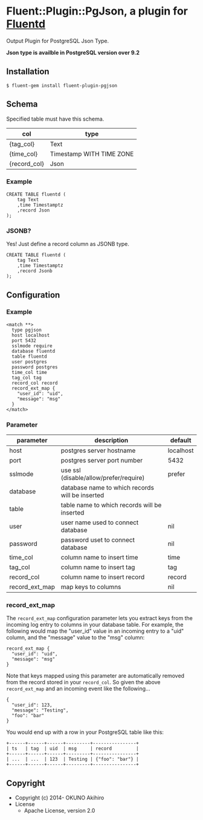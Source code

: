 # Fluent::Plugin::PgJson, a plugin for [Fluentd](http://fluentd.org)

Output Plugin for PostgreSQL Json Type.

<b>Json type is availble in PostgreSQL version over 9.2</b>

## Installation

`$ fluent-gem install fluent-plugin-pgjson`

## Schema

Specified table must have this schema.

|col|type|
|---|---|
|{tag_col}|Text|
|{time_col}|Timestamp WITH TIME ZONE|
|{record_col}|Json|

### Example

```
CREATE TABLE fluentd (
    tag Text
    ,time Timestamptz
    ,record Json
);
```
### JSONB?

Yes! Just define a record column as JSONB type.

```
CREATE TABLE fluentd (
    tag Text
    ,time Timestamptz
    ,record Jsonb
);
```

## Configuration

### Example

```
<match **>
  type pgjson
  host localhost
  port 5432
  sslmode require
  database fluentd
  table fluentd
  user postgres
  password postgres
  time_col time
  tag_col tag
  record_col record
  record_ext_map {
    "user_id": "uid",
    "message": "msg"
  }
</match>
```

### Parameter

|parameter|description|default|
|---|---|---|
|host|postgres server hostname|localhost|
|port|postgres server port number|5432|
|sslmode|use ssl (disable/allow/prefer/require)|prefer||
|database|database name to which records will be inserted||
|table|table name to which records will be inserted||
|user|user name used to connect database|nil|
|password|password uset to connect database|nil|
|time_col|column name to insert time|time|
|tag_col|column name to insert tag|tag|
|record_col|column name to insert record|record|
|record_ext_map|map keys to columns|nil|

### record_ext_map

The `record_ext_map` configuration parameter lets you extract keys from the
incoming log entry to columns in your database table. For example, the following
would map the "user_id" value in an incoming entry to a "uid" column, and the
"message" value to the "msg" column:

```
record_ext_map {
  "user_id": "uid",
  "message": "msg"
}
```

Note that keys mapped using this parameter are automatically removed from the
record stored in your `record_col`. So given the above `record_ext_map` and an
incoming event like the following...

```
{
  "user_id": 123,
  "message": "Testing",
  "foo": "bar"
}
```

You would end up with a row in your PostgreSQL table like this:

```
+------+------+------+---------+----------------+
| ts   | tag  | uid  | msg     | record         |
+------+------+------+---------+----------------+
| ...  | ...  | 123  | Testing | {"foo": "bar"} |
+------+------+------+---------+----------------+
```

## Copyright

* Copyright (c) 2014- OKUNO Akihiro
* License
    * Apache License, version 2.0
